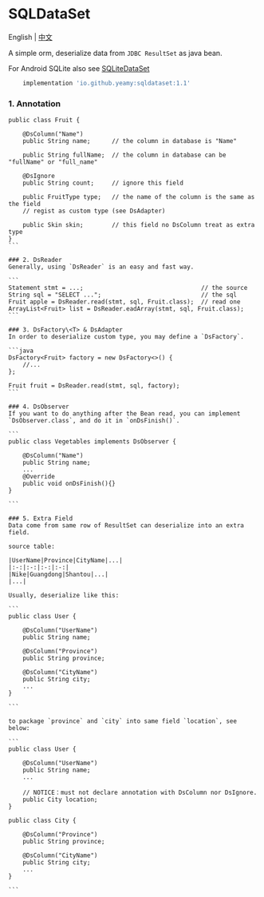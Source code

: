 SQLDataSet
===================================
English | [中文](README-CN.md)

A simple orm, deserialize data from `JDBC ResultSet` as java bean.

For Android SQLite also see [SQLiteDataSet](https://github.com/Yeamy/SQLiteDataSet)

```groovy
    implementation 'io.github.yeamy:sqldataset:1.1'
```
### 1. Annotation
``````
public class Fruit {

    @DsColumn("Name")
    public String name;      // the column in database is "Name"

    public String fullName;  // the column in database can be "fullName" or "full_name"

    @DsIgnore
    public String count;     // ignore this field

    public FruitType type;   // the name of the column is the same as the field
    // regist as custom type (see DsAdapter)

    public Skin skin;        // this field no DsColumn treat as extra type
}
```

### 2. DsReader
Generally, using `DsReader` is an easy and fast way.

```
Statement stmt = ...;                                 // the source
String sql = "SELECT ...";                            // the sql
Fruit apple = DsReader.read(stmt, sql, Fruit.class);  // read one
ArrayList<Fruit> list = DsReader.eadArray(stmt, sql, Fruit.class);
```

### 3. DsFactory\<T> & DsAdapter
In order to deserialize custom type, you may define a `DsFactory`.

```java
DsFactory<Fruit> factory = new DsFactory<>() {
    //...
};

Fruit fruit = DsReader.read(stmt, sql, factory);
```

### 4. DsObserver
If you want to do anything after the Bean read, you can implement `DsObserver.class`, and do it in `onDsFinish()`.

```
public class Vegetables implements DsObserver {

    @DsColumn("Name")
    public String name;
    ...
    @Override
    public void onDsFinish(){}
}

```

### 5. Extra Field
Data come from same row of ResultSet can deserialize into an extra field.

source table:

|UserName|Province|CityName|...|
|:-:|:-:|:-:|:-:|
|Nike|Guangdong|Shantou|...|
|...|

Usually, deserialize like this:

```
public class User {

    @DsColumn("UserName")
    public String name;

    @DsColumn("Province")
    public String province;

    @DsColumn("CityName")
    public String city;
    ...
}

```

to package `province` and `city` into same field `location`, see below:

```
public class User {

    @DsColumn("UserName")
    public String name;
    ...

    // NOTICE：must not declare annotation with DsColumn nor DsIgnore.
    public City location;
}

public class City {

    @DsColumn("Province")
    public String province;

    @DsColumn("CityName")
    public String city;
    ...
}

```
